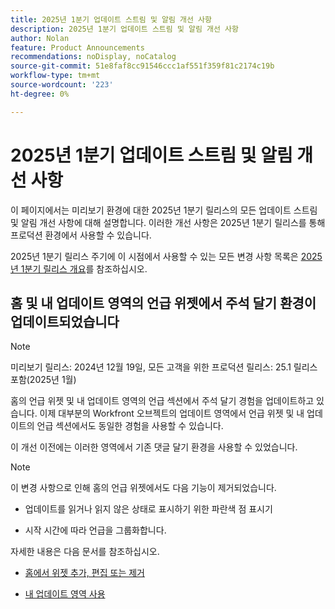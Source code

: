 ```yaml
---
title: 2025년 1분기 업데이트 스트림 및 알림 개선 사항
description: 2025년 1분기 업데이트 스트림 및 알림 개선 사항
author: Nolan
feature: Product Announcements
recommendations: noDisplay, noCatalog
source-git-commit: 51e8faf8cc91546ccc1af551f359f81c2174c19b
workflow-type: tm+mt
source-wordcount: '223'
ht-degree: 0%

---
```


# 2025년 1분기 업데이트 스트림 및 알림 개선 사항

이 페이지에서는 미리보기 환경에 대한 2025년 1분기 릴리스의 모든 업데이트 스트림 및 알림 개선 사항에 대해 설명합니다. 이러한 개선 사항은 2025년 1분기 릴리스를 통해 프로덕션 환경에서 사용할 수 있습니다.

2025년 1분기 릴리스 주기에 이 시점에서 사용할 수 있는 모든 변경 사항 목록은 [2025년 1분기 릴리스 개요](/help/quicksilver/product-announcements/product-releases/25-q1-release-activity/25-q1-release-overview.md)를 참조하십시오.

## 홈 및 내 업데이트 영역의 언급 위젯에서 주석 달기 환경이 업데이트되었습니다

>[!NOTE]
>
>미리보기 릴리스: 2024년 12월 19일, 모든 고객을 위한 프로덕션 릴리스: 25.1 릴리스 포함(2025년 1월)

홈의 언급 위젯 및 내 업데이트 영역의 언급 섹션에서 주석 달기 경험을 업데이트하고 있습니다. 이제 대부분의 Workfront 오브젝트의 업데이트 영역에서 언급 위젯 및 내 업데이트의 언급 섹션에서도 동일한 경험을 사용할 수 있습니다.

이 개선 이전에는 이러한 영역에서 기존 댓글 달기 환경을 사용할 수 있었습니다.

>[!NOTE]
>
>이 변경 사항으로 인해 홈의 언급 위젯에서도 다음 기능이 제거되었습니다.
>
>* 업데이트를 읽거나 읽지 않은 상태로 표시하기 위한 파란색 점 표시기
>
>* 시작 시간에 따라 언급을 그룹화합니다.

자세한 내용은 다음 문서를 참조하십시오.

* [홈에서 위젯 추가, 편집 또는 제거](/help/quicksilver/workfront-basics/using-home/using-the-home-area/add-edit-remove-widgets-in-new-home.md)

* [내 업데이트 영역 사용](/help/quicksilver/workfront-basics/using-home/using-the-home-area/my-updates-area.md)
